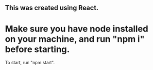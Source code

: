 ## This was created using React.

# Make sure you have node installed on your machine, and run "npm i" before starting.

To start, run "npm start".
